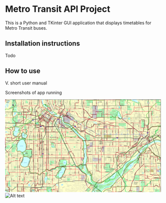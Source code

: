 # Metro Transit API Project 

This is a Python and TKinter GUI application that displays timetables for Metro Transit buses. 

## Installation instructions 

Todo 

## How to use 

V. short user manual 

Screenshots of app running

![App logo](assets/Capture.PNG)
![Alt text](documentation/example.png)
